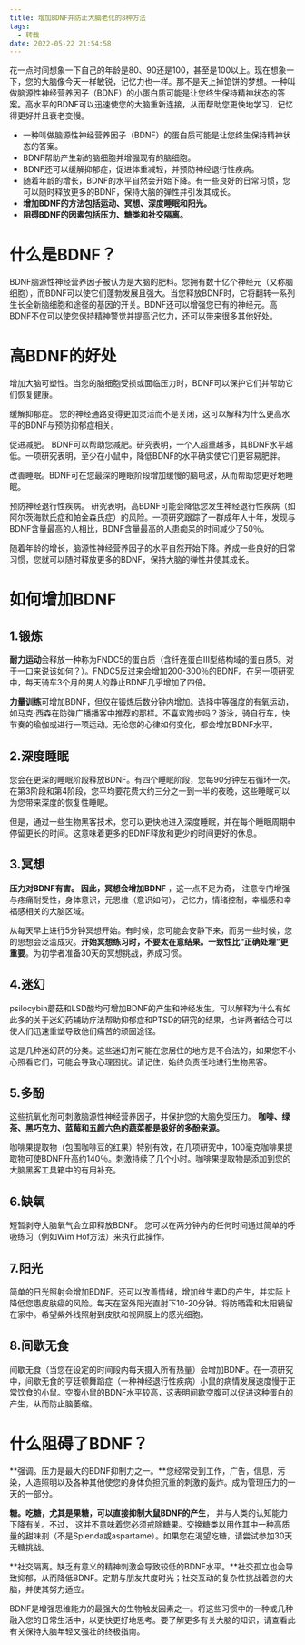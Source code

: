 ```yaml
---
title: 增加BDNF并防止大脑老化的8种方法
tags:
  - 转载
date: 2022-05-22 21:54:58
---
```

花一点时间想象一下自己的年龄是80、90还是100，甚至是100以上。现在想象一下，您的大脑像今天一样敏锐，记忆力也一样。那不是天上掉馅饼的梦想。一种叫做脑源性神经营养因子（BDNF）的小蛋白质可能是让您终生保持精神状态的答案。高水平的BDNF可以迅速使您的大脑重新连接，从而帮助您更快地学习，记忆得更好并且衰老变慢。

<!--more-->
- 一种叫做脑源性神经营养因子（BDNF）的蛋白质可能是让您终生保持精神状态的答案。
- BDNF帮助产生新的脑细胞并增强现有的脑细胞。
- BDNF还可以缓解抑郁症，促进体重减轻，并预防神经退行性疾病。
- 随着年龄的增长，BDNF的水平自然会开始下降。有一些良好的日常习惯，您可以随时释放更多的BDNF，保持大脑的弹性并引发其成长。
- **增加BDNF的方法包括运动、冥想、深度睡眠和阳光。**
- **阻碍BDNF的因素包括压力、糖类和社交隔离。**

# 什么是BDNF？

BDNF脑源性神经营养因子被认为是大脑的肥料。您拥有数十亿个神经元（又称脑细胞），而BDNF可以使它们蓬勃发展且强大。当您释放BDNF时，它将翻转一系列生长全新脑细胞和途径的基因的开关。BDNF还可以增强您已有的神经元。高BDNF不仅可以使您保持精神警觉并提高记忆力，还可以带来很多其他好处。


# 高BDNF的好处


增加大脑可塑性。当您的脑细胞受损或面临压力时，BDNF可以保护它们并帮助它们恢复健康。

缓解抑郁症。 您的神经通路变得更加灵活而不是关闭，这可以解释为什么更高水平的BDNF与预防抑郁症相关。

促进减肥。 BDNF可以帮助您减肥。研究表明，一个人超重越多，其BDNF水平越低。一项研究表明，至少在小鼠中，降低BDNF的水平确实使它们更容易肥胖。

改善睡眠。BDNF可在您最深的睡眠阶段增加缓慢的脑电波，从而帮助您更好地睡眠。

预防神经退行性疾病。 研究表明，高BDNF可能会降低您发生神经退行性疾病（如阿尔茨海默氏症和帕金森氏症）的风险。一项研究跟踪了一群成年人十年，发现与BDNF含量最高的人相比，BDNF含量最高的人患痴呆的时间减少了50％。

随着年龄的增长，脑源性神经营养因子的水平自然开始下降。养成一些良好的日常习惯，您就可以随时释放更多的BDNF，保持大脑的弹性并使其成长。


# 如何增加BDNF

## 1.锻炼


**耐力运动**会释放一种称为FNDC5的蛋白质​​（含纤连蛋白III型结构域的蛋白质5。对于一口来说该如何？）。FNDC5反过来会增加200-300％的BDNF。在另一项研究中，每天骑车3个月的男人的静止BDNF几乎增加了四倍。


**力量训练**可增加BDNF，但仅在锻炼后数分钟内增加。选择中等强度的有氧运动，如马克·西森在防弹广播播客中推荐的那样。不喜欢跑步吗？游泳，骑自行车，快节奏的瑜伽或进行一项运动。无论您的心律如何变化，都会增加BDNF水平。


## 2.深度睡眠


您会在更深的睡眠阶段释放BDNF。有四个睡眠阶段，您每90分钟左右循环一次。在第3阶段和第4阶段，您平均要花费大约三分之一到一半的夜晚，这些睡眠可以为您带来深度的恢复性睡眠。


但是，通过一些生物黑客技术，您可以更快地进入深度睡眠，并在每个睡眠周期中停留更长的时间。这意味着更多的BDNF释放和更少的时间更好的休息。 


## 3.冥想


**压力对BDNF有害。 因此，冥想会增加BDNF** ，这一点不足为奇， 注意专门增强与疼痛耐受性，身体意识，元思维（意识如何），记忆力，情绪控制，幸福感和幸福感相关的大脑区域。


从每天早上进行5分钟冥想开始。有时候，您可能会安静下来，而另一些时候，您的思想会泛滥成灾。**开始冥想练习时，不要太在意结果。一致性比“正确处理”更重要**。为初学者准备30天的冥想挑战，养成习惯。


## 4.迷幻


psilocybin蘑菇和LSD酸均可增加BDNF的产生和神经发生。可以解释为什么有如此多的关于迷幻药辅助疗法帮助抑郁症和PTSD的研究的结果，也许两者结合可以使人们迅速重塑导致他们痛苦的顽固途径。

这是几种迷幻药的分类。这些迷幻剂可能在您居住的地方是不合法的，如果您不小心照看它们，可能会导致心理困扰。请记住，始终负责任地进行生物黑客。




## 5.多酚


这些抗氧化剂可刺激脑源性神经营养因子，并保护您的大脑免受压力。 **咖啡、绿茶、黑巧克力、蓝莓和五颜六色的蔬菜都是极好的多酚来源。**


咖啡果提取物（包围咖啡豆的红果）特别有效，在几项研究中，100毫克咖啡果提取物可使BDNF升高约140％。刺激持续了几个小时。咖啡果提取物是添加到您的大脑黑客工具箱中的有用补充。


## 6.缺氧


短暂剥夺大脑氧气会立即释放BDNF。 您可以在两分钟内的任何时间通过简单的呼吸练习（例如Wim Hof方法）来执行此操作。


## 7.阳光


简单的日光照射会增加BDNF。还可以改善情绪，增加维生素D的产生，并实际上降低您患皮肤癌的风险。每天在室外阳光直射下10-20分钟。将防晒霜和太阳镜留在家中。希望紫外线照射到皮肤和视网膜上的感光细胞。


## 8.间歇无食


间歇无食（当您在设定的时间段内每天摄入所有热量）会增加BDNF。在一项研究中，间歇无食的亨廷顿舞蹈症（一种神经退行性疾病）小鼠的病情发展速度慢于正常饮食的小鼠。空腹小鼠的BDNF水平较高，这表明间歇空腹可以促进这种蛋白的产生，从而防止脑萎缩。


# 什么阻碍了BDNF？


**强调。压力是最大的BDNF抑制力之一。**您经常受到工作，广告，信息，污染，人造照明以及各种其他使您的身体负担沉重的刺激的轰炸。成为管理压力的一天的一部分。

**糖。吃糖，尤其是果糖，可以直接抑制大鼠BDNF的产生**， 并与人类的认知能力下降有关。不过， 这并不意味着您必须戒除糖果。交换糖类以用作其中一种高质量的甜味剂（不是Splenda或aspartame）。如果您在渴望吃糖，请尝试参加30天无糖挑战。

**社交隔离。缺乏有意义的精神刺激会导致较低的BDNF水平。**社交孤立也会导致抑郁，从而降低BDNF。定期与朋友共度时光；社交互动的复杂性挑战着您的大脑，并使其努力适应。

BDNF是增强思维能力的最强大的生物触发因素之一。将这些习惯中的一种或几种融入您的日常生活中，以更快更好地思考。要了解更多有关大脑的知识，请查看此有关保持大脑年轻又强壮的终极指南。